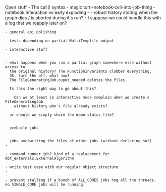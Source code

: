 Open stuff
	- The call() syntax
	- magic turn-notebook-cell-into-job-thing
	- notebook interaction vs early exploding
	- 
	- robust history storing when the graph dies / is aborted during it's run?
	   - I suppose we could handle this with a log that we reapply later on?
	
	- general api polishing
	 
	- tests depending on partial MultiTempfile output 
	
	- interactive stuff
	

	- what happens when you run a partial graph somewhere else without access to
	  the original history? The FunctionInvariants clobber everything.
	  Ok, turn the off, what now?
	  The FileGeneratingJob.ouput_needed deletes the files.
	  
	  Is this the right way to go about this?

		Can we at least in interactive mode complain when we create a FileGeneratingJob
	    without history who's file already exists?
		
	  or should we simply share the damn status file? 
		
		
	- prebuild jobs
	 
  
	- jobs overwriting the files of other jobs (without declaring so!)
	- 

	- command runner job? kind of a replacement for mbf_externals.ExternalAlgorithm
	- 
	- write test case with our regular object structure
	- 
	- 
	- prevent stalling if a bunch of ALL_CORES jobs hog all the threads, no SINGLE_CORE jobs will be running.
